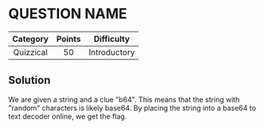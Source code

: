 # QUESTION NAME

| Category | Points | Difficulty |
| :------: | :----: | :--------: |
| Quizzical | 50 | Introductory |

## Solution

We are given a string and a clue "b64". This means that the string with "random" characters is likely base64. By placing the string into a base64 to text decoder online, we get the flag.
